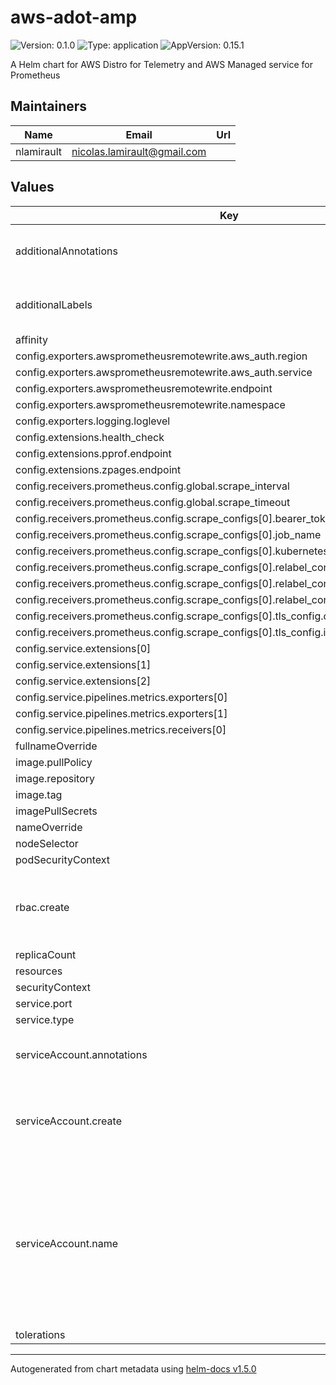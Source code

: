 # aws-adot-amp

![Version: 0.1.0](https://img.shields.io/badge/Version-0.1.0-informational?style=flat-square) ![Type: application](https://img.shields.io/badge/Type-application-informational?style=flat-square) ![AppVersion: 0.15.1](https://img.shields.io/badge/AppVersion-0.15.1-informational?style=flat-square)

A Helm chart for AWS Distro for Telemetry and AWS Managed service for Prometheus

## Maintainers

| Name | Email | Url |
| ---- | ------ | --- |
| nlamirault | nicolas.lamirault@gmail.com |  |

## Values

| Key | Type | Default | Description |
|-----|------|---------|-------------|
| additionalAnnotations | object | `{}` | Additional annotations to add to all resources |
| additionalLabels | object | `{}` | Additional labels to add to all resources |
| affinity | object | `{}` |  |
| config.exporters.awsprometheusremotewrite.aws_auth.region | string | `"<YOUR_REGION>"` |  |
| config.exporters.awsprometheusremotewrite.aws_auth.service | string | `"aps"` |  |
| config.exporters.awsprometheusremotewrite.endpoint | string | `"<YOUR_ENDPOINT>"` |  |
| config.exporters.awsprometheusremotewrite.namespace | string | `"adot"` |  |
| config.exporters.logging.loglevel | string | `"debug"` |  |
| config.extensions.health_check | string | `nil` |  |
| config.extensions.pprof.endpoint | string | `":1888"` |  |
| config.extensions.zpages.endpoint | string | `":55679"` |  |
| config.receivers.prometheus.config.global.scrape_interval | string | `"15s"` |  |
| config.receivers.prometheus.config.global.scrape_timeout | string | `"10s"` |  |
| config.receivers.prometheus.config.scrape_configs[0].bearer_token_file | string | `"/var/run/secrets/kubernetes.io/serviceaccount/token"` |  |
| config.receivers.prometheus.config.scrape_configs[0].job_name | string | `"kubernetes-service-endpoints"` |  |
| config.receivers.prometheus.config.scrape_configs[0].kubernetes_sd_configs[0].role | string | `"endpoints"` |  |
| config.receivers.prometheus.config.scrape_configs[0].relabel_configs[0].action | string | `"keep"` |  |
| config.receivers.prometheus.config.scrape_configs[0].relabel_configs[0].regex | bool | `true` |  |
| config.receivers.prometheus.config.scrape_configs[0].relabel_configs[0].source_labels[0] | string | `"__meta_kubernetes_service_annotation_scrape"` |  |
| config.receivers.prometheus.config.scrape_configs[0].tls_config.ca_file | string | `"/var/run/secrets/kubernetes.io/serviceaccount/ca.crt"` |  |
| config.receivers.prometheus.config.scrape_configs[0].tls_config.insecure_skip_verify | bool | `true` |  |
| config.service.extensions[0] | string | `"pprof"` |  |
| config.service.extensions[1] | string | `"zpages"` |  |
| config.service.extensions[2] | string | `"health_check"` |  |
| config.service.pipelines.metrics.exporters[0] | string | `"logging"` |  |
| config.service.pipelines.metrics.exporters[1] | string | `"awsprometheusremotewrite"` |  |
| config.service.pipelines.metrics.receivers[0] | string | `"prometheus"` |  |
| fullnameOverride | string | `""` |  |
| image.pullPolicy | string | `"IfNotPresent"` |  |
| image.repository | string | `"public.ecr.aws/aws-observability/aws-otel-collector"` |  |
| image.tag | string | `"v0.15.1"` |  |
| imagePullSecrets | list | `[]` |  |
| nameOverride | string | `""` |  |
| nodeSelector | object | `{}` |  |
| podSecurityContext | object | `{}` |  |
| rbac.create | bool | `true` | Specifies whether RBAC resources should be created |
| replicaCount | int | `1` |  |
| resources | object | `{}` |  |
| securityContext | object | `{}` |  |
| service.port | int | `8888` |  |
| service.type | string | `"ClusterIP"` |  |
| serviceAccount.annotations | object | `{}` | Annotations to add to the service account |
| serviceAccount.create | bool | `true` | Specifies whether a service account should be created |
| serviceAccount.name | string | `""` | The name of the service account to use. If not set and create is true, a name is generated using the fullname template |
| tolerations | list | `[]` |  |

----------------------------------------------
Autogenerated from chart metadata using [helm-docs v1.5.0](https://github.com/norwoodj/helm-docs/releases/v1.5.0)
